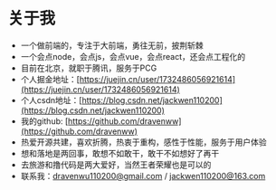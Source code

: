 # 关于我
- 一个做前端的，专注于大前端，勇往无前，披荆斩棘
- 一个会点node，会点js，会点vue，会点react，还会点工程化的
- 目前在北京，就职于腾讯，服务于PCG
- 个人掘金地址：[https://juejin.cn/user/1732486056921614](https://juejin.cn/user/1732486056921614)
- 个人csdn地址：[https://blog.csdn.net/jackwen110200](https://blog.csdn.net/jackwen110200)
- 我的github: [https://github.com/dravenww](https://github.com/dravenww)
- 热爱开源共建，喜欢折腾，热衷于重构，感性于性能，服务于用户体验
- 想和落地是两回事，敢想不如敢干，敢干不如想好了再干
- 去旅游和撸代码是两大爱好，当然王者荣耀也是可以的
- 联系我：<a href="mailto:dravenwu110200@gmail.com">dravenwu110200@gmail.com </a> / 
<a href="mailto:jackwen110200@163.com">jackwen110200@163.com </a>